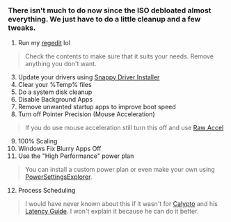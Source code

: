 ### There isn't much to do now since the ISO debloated almost everything. We just have to do a little cleanup and a few tweaks.

1. Run my [regedit](registrytweaks.reg) lol
> Check the contents to make sure that it suits your needs. Remove anything you don't want.
3. Update your drivers using [Snappy Driver Installer](https://sdi-tool.org/)
4. Clear your %Temp% files
5. Do a system disk cleanup
6. Disable Background Apps
7. Remove unwanted startup apps to improve boot speed
8. Turn off Pointer Precision (Mouse Acceleration)
> If you do use mouse acceleration still turn this off and use [Raw Accel](https://github.com/a1xd/rawaccel)
9. 100% Scaling
10. Windows Fix Blurry Apps Off
11. Use the "High Performance" power plan
> You can install a custom power plan or even make your own using [PowerSettingsExplorer](https://forums.guru3d.com/threads/windows-power-plan-settings-explorer-utility.416058/).
12. Process Scheduling
> I would have never known about this if it wasn't for [Calypto](https://twitter.com/CaIypto) and his [Latency Guide](https://docs.google.com/document/d/1c2-lUJq74wuYK1WrA_bIvgb89dUN0sj8-hO3vqmrau4/edit). I won't explain it because he can do it better.

